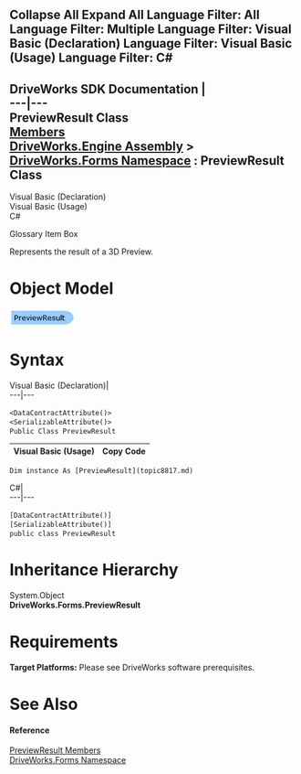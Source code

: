 Collapse All Expand All Language Filter: All  Language Filter: Multiple  Language Filter: Visual Basic (Declaration) Language Filter: Visual Basic (Usage) Language Filter: C#  
---  
DriveWorks SDK Documentation  |   
---|---  
PreviewResult Class   
[Members](topic8818.md)   
[DriveWorks.Engine Assembly](topic2156.md) > [DriveWorks.Forms Namespace](topic7266.md) : PreviewResult Class  
---  
  
Visual Basic (Declaration)    
Visual Basic (Usage)    
C# 

Glossary Item Box

Represents the result of a 3D Preview. 

# Object Model

![](dotnetdiagramimages/image432.png)

# Syntax

Visual Basic (Declaration)|   
---|---  
      
    
    <DataContractAttribute()>
    <SerializableAttribute()>
    Public Class PreviewResult   
  
Visual Basic (Usage)| Copy Code  
---|---  
      
    
    Dim instance As [PreviewResult](topic8817.md)  
  
C#|   
---|---  
      
    
    [DataContractAttribute()]
    [SerializableAttribute()]
    public class PreviewResult   
  
# Inheritance Hierarchy

System.Object  
**DriveWorks.Forms.PreviewResult**  


# Requirements

**Target Platforms:** Please see DriveWorks software prerequisites.

# See Also

#### Reference

[PreviewResult Members](topic8818.md)   
[DriveWorks.Forms Namespace](topic7266.md)


